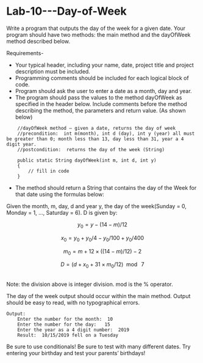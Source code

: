 # Lab-10---Day-of-Week

Write a program that outputs the day of the week for a given date. Your program should have two methods:  the main method and the dayOfWeek method described below.  


Requirements-
-	Your typical header, including your name, date, project title and project description must be included.
-	Programming comments should be included for each logical block of code.
-	Program should ask the user to enter a date as a month, day and year.
-	The program should pass the values to the method dayOfWeek as specified in the header below. Include comments before the method describing the method, the parameters and return value.  (As shown below)

```
    //dayOfWeek method – given a date, returns the day of week
    //precondition:  int m(month), int d (day), int y (year) all must be greater than 0; month less than 13, day less than 31, year a 4 digit year.
    //postcondition:  returns the day of the week (String)

    public static String dayOfWeek(int m, int d, int y)
    {
    	// fill in code
    }
```
-	The method should return a String that contains the day of the Week for that date using the formulas below:

Given the month, m, day, d and year y, the day of the week(Sunday = 0, Monday = 1, …, Saturday = 6).   D is given by:
```math
y_0 = y - (14 - m)/12
```
```math
x_0 = y_0 + y_0 / 4 - y_0 / 100 + y_0 / 400
```
```math
m_0 = m + 12 \times ((14 - m) / 12) - 2
```
```math
D = (d + x_0 + 31 \times m_0 / 12)  \mod\  7
```
<br />
Note: the division above is integer division. mod is the % operator.

The day of the week output should occur within the main method.  Output should be easy to read, with no typographical errors.

    Output:
        Enter the number for the month:  10
        Enter the number for the day:   15
        Enter the year as a 4 digit number:  2019
        Result:  10/15/2019 fell on a Tuesday


Be sure to use conditionals! Be sure to test with many different dates.  Try entering your birthday and test your parents’ birthdays!

